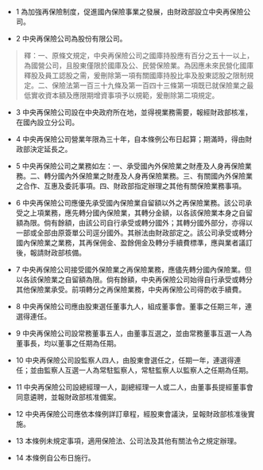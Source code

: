 * 1 為加強再保險制度，促進國內保險事業之發展，由財政部設立中央再保險公司。

* 2 中央再保險公司為股份有限公司。

> 釋：一、原條文規定，中央再保險公司之國庫持股應有百分之五十一以上，為國營公司，且股東僅限於國庫及公、民營保險業。為因應未來民營化國庫釋股及員工認股之需，爰刪除第一項有關國庫持股比率及股東認股之限制規定。二、保險法第一百三十九條及第一百四十三條第一項既已就保險業之最低實收資本額及應限期增資事項予以規範，爰刪除第二項規定。

* 3 中央再保險公司設在中央政府所在地，並得視業務需要，報經財政部核准，在國內設立分公司。

* 4 中央再保險公司營業年限為三十年，自本條例公布日起算；期滿時，得由財政部決定延長之。

* 5 中央再保險公司之業務如左：一、承受國內外保險業之財產及人身再保險業務。二、轉分國內外保險業之財產及人身再保險業務。三、有關國內外保險業之合作、互惠及委託事項。四、財政部指定辦理之其他有關保險業務事項。

* 6 中央再保險公司應優先承受國內保險業自留額以外之再保險業務。該公司承受之上項業務，應先轉分國內保險業，其轉分金額，以各該保險業本身之自留額為限。倘有餘額，由該公司自行承受或轉分國外；其轉分國外部分，亦得以一部或全部由原簽單公司逕分國外。其辦法由財政部定之。該公司承受或轉分國內保險業之業務，其再保佣金、盈餘佣金及轉分手續費標準，應與業者議訂後，報請財政部核備。

* 7 中央再保險公司接受國外保險業之再保險業務，應儘先轉分國內保險業。但以各該保險業之自留額為限。倘有餘額，中央再保險公司始得自行承受或轉分其他保險業承受。前項轉分之再保險業務，中央再保險公司得酌收手續費。

* 8 中央再保險公司應由股東選任董事九人，組成董事會。董事之任期三年，連選得連任。

* 9 中央再保險公司設常務董事五人，由董事互選之，並由常務董事互選一人為董事長，均以董事之任期為任期。

* 10 中央再保險公司設監察人四人，由股東會選任之，任期一年，連選得連任；並由監察人互選一人為常駐監察人，常駐監察人以監察人之任期為任期。

* 11 中央再保險公司設總經理一人，副總經理一人或二人，由董事長提經董事會同意遴聘，並報財政部核准備案。

* 12 中央再保險公司應依本條例詳訂章程，經股東會議決，呈報財政部核准後實施。

* 13 本條例未規定事項，適用保險法、公司法及其他有關法令之規定辦理。

* 14 本條例自公布日施行。

